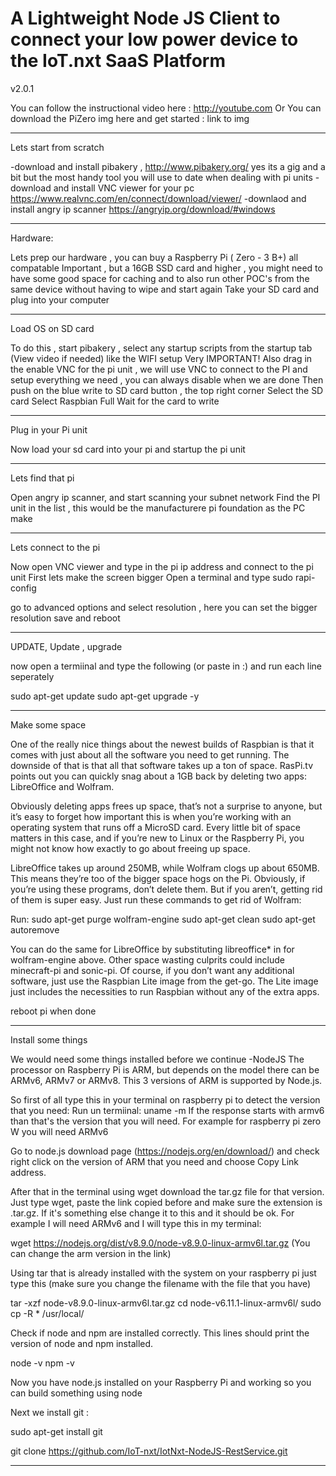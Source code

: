 A Lightweight Node JS Client to connect your low power device to the IoT.nxt SaaS Platform
=================

v2.0.1

You can follow the instructional video here : http://youtube.com 
Or You can download the PiZero img here and get started : link to img


--------------------------------
Lets start from scratch 

-download and install pibakery ,  http://www.pibakery.org/ yes its a gig and a bit but the most handy tool you will use to date when dealing with pi units
-download and install VNC viewer for your pc https://www.realvnc.com/en/connect/download/viewer/ 
-downlaod and install angry ip scanner https://angryip.org/download/#windows 

_______________________________
Hardware: 

Lets prep our hardware , you can buy a Raspberry Pi ( Zero - 3 B+) all compatable 
Important , but a 16GB SSD card and higher , you might need to have some good space for caching and to also run other POC's from the same device without having to wipe and start again
Take your SD card and plug into your computer 

_______________________________
Load OS on SD card

To do this , start pibakery , select any startup scripts from the startup tab (View video if needed) like the WIFI setup 
Very IMPORTANT! Also drag in the enable VNC for the pi unit , we will use VNC to connect to the PI and setup everything we need , you can always disable when we are done
Then push on the blue write to SD card button , the top right corner
Select the SD card 
Select Raspbian Full 
Wait for the card to write

---------------------------------
Plug in your Pi unit

Now load your sd card into your pi and startup the pi unit

_________________________________
Lets find that pi 

Open angry ip scanner, and start scanning your subnet network 
Find the PI unit in the list , this would be the manufacturere pi foundation as the PC make 
__________________________________
Lets connect to the pi

Now open VNC viewer and type in the pi ip address and connect to the pi unit
First lets make the screen bigger 
Open a terminal and type 
sudo rapi-config 

go to advanced options  and select resolution , here you can set the bigger resolution 
save and reboot

___________________________________
UPDATE, Update , upgrade

now open a termiinal and type the following (or paste in :) and run each line seperately 

sudo apt-get update
sudo apt-get upgrade -y 

___________________________________
Make some space 

One of the really nice things about the newest builds of Raspbian is that it comes with just about all the software you need to get running. The downside of that is that all that software takes up a ton of space. RasPi.tv points out you can quickly snag about a 1GB back by deleting two apps: LibreOffice and Wolfram.

Obviously deleting apps frees up space, that’s not a surprise to anyone, but it’s easy to forget how important this is when you’re working with an operating system that runs off a MicroSD card. Every little bit of space matters in this case, and if you’re new to Linux or the Raspberry Pi, you might not know how exactly to go about freeing up space.

LibreOffice takes up around 250MB, while Wolfram clogs up about 650MB. This means they’re too of the bigger space hogs on the Pi. Obviously, if you’re using these programs, don’t delete them. But if you aren’t, getting rid of them is super easy. Just run these commands to get rid of Wolfram:

Run:
sudo apt-get purge wolfram-engine
sudo apt-get clean
sudo apt-get autoremove

You can do the same for LibreOffice by substituting libreoffice* in for wolfram-engine above. 
Other space wasting culprits could include minecraft-pi and sonic-pi. Of course, if you don’t want any additional software, 
just use the Raspbian Lite image from the get-go. The Lite image just includes the necessities to run Raspbian without any of the extra apps.

reboot pi when done
_________________________________
Install some things 

We would need some things installed before we continue 
-NodeJS 
The processor on Raspberry Pi is ARM, but depends on the model there can be ARMv6, ARMv7 or ARMv8. This 3 versions of ARM is supported by Node.js.

So first of all type this in your terminal on raspberry pi to detect the version that you need:
Run un termiinal:
uname -m
If the response starts with armv6 than that's the version that you will need. For example for raspberry pi zero W you will need ARMv6

Go to node.js download page (https://nodejs.org/en/download/) and check right click on the version of ARM that you need and choose Copy Link address.

After that in the terminal using wget download the tar.gz file for that version. Just type wget, paste the link copied before and make sure the extension is .tar.gz. If it's something else change it to this and it should be ok. For example I will need ARMv6 and I will type this in my terminal:

wget https://nodejs.org/dist/v8.9.0/node-v8.9.0-linux-armv6l.tar.gz   (You can change the arm version in the link) 

Using tar that is already installed with the system on your raspberry pi just type this (make sure you change the filename with the file that you have)

tar -xzf node-v8.9.0-linux-armv6l.tar.gz
cd node-v6.11.1-linux-armv6l/
sudo cp -R * /usr/local/

Check if node and npm are installed correctly. This lines should print the version of node and npm installed.

node -v
npm -v

Now you have node.js installed on your Raspberry Pi and working so you can build something using node

Next we install git :

sudo apt-get install git

git clone https://github.com/IoT-nxt/IotNxt-NodeJS-RestService.git

__________________________________
